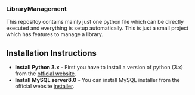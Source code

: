 ### LibraryManagement

This repositoy contains mainly just one python file which can be directly executed and everything is setup automatically.
This is just a small project which has features to manage a library.

## Installation Instructions
* **Install Python 3.x** - First you have to install a version of python (3.x) from the [official website](https://www.python.org/downloads/).
* **Install MySQL server8.0** - 
  You can install MySQL installer from the official website [installer](https://dev.mysql.com/downloads/installer/).
  
  
